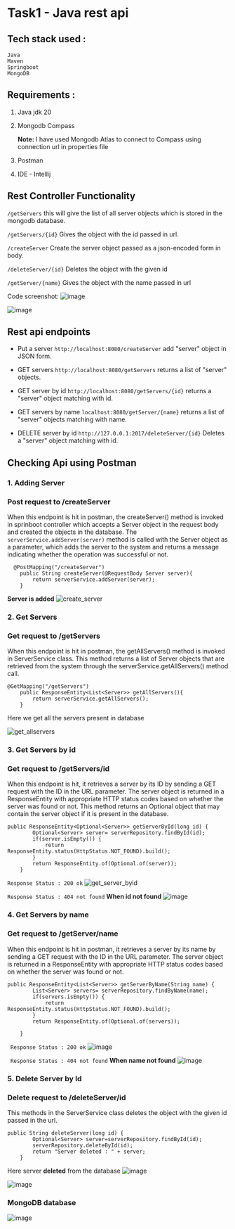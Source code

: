 # Task1 - Java rest api

## Tech stack used :
```
Java
Maven
Springboot
MongoDB
```

## Requirements :
1. Java jdk 20

2. Mongodb Compass <br/>

   <b>Note:</b> I have used Mongodb Atlas to connect to Compass using connection url in properties file

3. Postman
4. IDE - Intellij

## Rest Controller Functionality
```/getServers``` this will give the list of all server objects which is stored in the mongodb database.

```/getServers/{id}``` Gives the object with the id passed in url.

```/createServer``` Create the server object passed as a json-encoded form in body.

```/deleteServer/{id}``` Deletes the object with the given id

```/getServer/{name}``` Gives the object with the name passed in url

Code screenshot:
![image](https://user-images.githubusercontent.com/66437295/228337213-da39a026-20e7-4bbe-be5b-0842751fdaeb.png)

![image](https://user-images.githubusercontent.com/66437295/228434809-6c4511df-9471-4348-9f8e-1c4a81d6a62a.png)


## Rest api endpoints
- Put a server ```http://localhost:8080/createServer``` add "server" object in JSON form.

- GET servers ```http://localhost:8080/getServers``` returns a list of "server" objects.

- GET server by id ```http://localhost:8080/getServers/{id}``` returns a "server" object matching with id.

- GET servers by name ```localhost:8080/getServer/{name}``` returns a list of "server" objects matching with name.

- DELETE server by id ```http://127.0.0.1:2017/deleteServer/{id}``` Deletes a "server" object matching with id.


## Checking Api using Postman

### 1. Adding Server
### Post request to /createServer
When this endpoint is hit in postman, the createServer() method is invoked in sprinboot controller which accepts a Server object in the request body and created the objects in the database.
The `serverService.addServer(server)` method is called with the Server object as a parameter, which adds the server to the system and returns a message indicating whether the operation was successful or not.
```
  @PostMapping("/createServer")
    public String createServer(@RequestBody Server server){
        return serverService.addServer(server);
    }
```
<b>Server is added</b>
![create_server](https://user-images.githubusercontent.com/66437295/228340951-c348bdb6-970b-481a-a17b-076f66d7d3c4.jpg)



### 2. Get Servers
### Get request to /getServers
When this endpoint is hit in postman, the getAllServers() method is invoked in ServerService class. This method returns a list of Server objects that are retrieved from the system through the serverService.getAllServers() method call. 

```
@GetMapping("/getServers")
    public ResponseEntity<List<Server>> getAllServers(){
        return serverService.getAllServers();
    }
 ```
Here we get all the servers present in database

![get_allservers](https://user-images.githubusercontent.com/66437295/228347001-2827d413-d3fd-4001-9260-bbcf00acef37.jpg)



### 3. Get Servers by id
### Get request to /getServers/id
When this endpoint is hit, it retrieves a server by its ID by sending a GET request with the ID in the URL parameter. The server object is returned in a ResponseEntity with appropriate HTTP status codes based on whether the server was found or not.
This method returns an Optional object that may contain the server object if it is present in the database.

```
public ResponseEntity<Optional<Server>> getServerById(long id) {
        Optional<Server> server= serverRepository.findById(id);
        if(server.isEmpty()) {
            return ResponseEntity.status(HttpStatus.NOT_FOUND).build();
        }
        return ResponseEntity.of(Optional.of(server));
    }
```

```Response Status : 200 ok```
![get_server_byid](https://user-images.githubusercontent.com/66437295/228349702-f582e07e-e5af-4012-b682-ceb6302c731f.jpg)


```Response Status : 404 not found``` <b>When id not found</b> 
![image](https://user-images.githubusercontent.com/66437295/228351332-eab087c2-182d-447c-ab42-0725051fc0d6.png)



### 4. Get Servers by name
### Get request to /getServer/name
When this endpoint is hit in postman, it retrieves a server by its name by sending a GET request with the ID in the URL parameter. The server object is returned in a ResponseEntity with appropriate HTTP status codes based on whether the server was found or not.
```
public ResponseEntity<List<Server>> getServerByName(String name) {
        List<Server> servers= serverRepository.findByName(name);
        if(servers.isEmpty()) {
            return ResponseEntity.status(HttpStatus.NOT_FOUND).build();
        }
        return ResponseEntity.of(Optional.of(servers));

    }
```
``` Response Status : 200 ok```
![image](https://user-images.githubusercontent.com/66437295/228353644-bbfedc62-ce44-479c-981c-e41602a772d7.png)

``` Response Status : 404 not found``` <b> When name not found</b>
![image](https://user-images.githubusercontent.com/66437295/228354045-671ce597-53cd-4943-a61f-ca390b2823b1.png)



### 5. Delete Server by Id
### Delete request to /deleteServer/id
This methods in the ServerService class deletes the object with the given id passed in the url.
```
public String deleteServer(long id) {
        Optional<Server> server=serverRepository.findById(id);
        serverRepository.deleteById(id);
        return "Server deleted : " + server;
    }
```

Here server <b>deleted</b> from the database
![image](https://user-images.githubusercontent.com/66437295/228431470-0ebc1222-4409-4465-8b32-b43a1b53d923.png)

![image](https://user-images.githubusercontent.com/66437295/228432494-3a14a3fe-8df6-41ab-b09e-0d68cd44bd93.png)


### MongoDB database
![image](https://user-images.githubusercontent.com/66437295/228432800-3026f410-2fc7-49f1-8500-e42150b4b55c.png)

